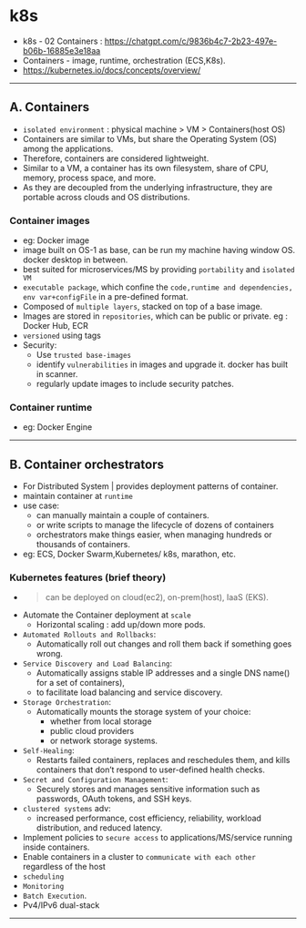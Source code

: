 # k8s
- k8s - 02  Containers :  https://chatgpt.com/c/9836b4c7-2b23-497e-b06b-16885e3e18aa
- Containers - image, runtime, orchestration (ECS,K8s).
- https://kubernetes.io/docs/concepts/overview/
--- 
## A. Containers
  - `isolated environment` : physical machine > VM > Containers(host OS)
  - Containers are similar to VMs, but share the Operating System (OS) among the applications.
  - Therefore, containers are considered lightweight.
  - Similar to a VM, a container has its own filesystem, share of CPU, memory, process space, and more.
  - As they are decoupled from the underlying infrastructure, they are portable across clouds and OS distributions.


### Container images
  - eg: Docker image
  - image built on OS-1 as base, can be run my machine having window OS. docker desktop in between.
  - best suited for microservices/MS by providing `portability` and `isolated VM`
  - `executable package`, which confine the  `code,runtime and dependencies, env var+configFile` in a pre-defined format.
  - Composed of `multiple layers`, stacked on top of a base image.
  - Images are stored in `repositories`, which can be public or private. eg : Docker Hub, ECR
  - `versioned` using tags
  - Security:
    - Use `trusted base-images`
    - identify `vulnerabilities` in images and upgrade it. docker has built in scanner.
    - regularly update images to include security patches.
    
### Container runtime 
- eg: Docker Engine

---
## B. Container orchestrators
- For Distributed System | provides deployment patterns of container.
- maintain container at `runtime`
- use case:
  - can manually maintain a couple of containers.
  - or write scripts to manage the lifecycle of dozens of containers
  - orchestrators make things easier, when managing hundreds or thousands of containers.
- eg: ECS, Docker Swarm,Kubernetes/ k8s, marathon, etc.

### Kubernetes features (brief theory)
  - > can be deployed on cloud(ec2), on-prem(host), IaaS (EKS).
  - Automate the Container deployment at `scale`
    - Horizontal scaling : add up/down more pods.
  - `Automated Rollouts and Rollbacks`: 
    - Automatically roll out changes and roll them back if something goes wrong.
  - `Service Discovery and Load Balancing`: 
    - Automatically assigns stable IP addresses and a single DNS name() for a set of containers),
    - to facilitate load balancing and service discovery.
  - `Storage Orchestration`: 
    - Automatically mounts the storage system of your choice:
      - whether from local storage 
      - public cloud providers 
      - or network storage systems.
  - `Self-Healing`: 
    - Restarts failed containers, replaces and reschedules them, and kills containers that don’t respond to user-defined health checks.
  - `Secret and Configuration Management`: 
    - Securely stores and manages sensitive information such as passwords, OAuth tokens, and SSH keys.
  - `clustered systems` adv:
    -  increased performance, cost efficiency, reliability, workload distribution, and reduced latency.
  - Implement policies to `secure access` to applications/MS/service running inside containers.
  - Enable containers in a cluster to `communicate with each other` regardless of the host
  - `scheduling`
  - `Monitoring`
  - `Batch Execution`.
  - Pv4/IPv6 dual-stack

---


